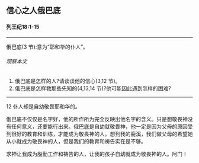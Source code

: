 ## 信心之人俄巴底

#### 列王纪18:1-15

------

俄巴底(3 节):意为“耶和华的仆人”。

###### 观察本文
1. 俄巴底是怎样的人?请谈谈他的信心(3,12 节)。2. 俄巴底是怎样救那些先知的(4,13,14 节)?他可能因此遇到怎样的困难?
------
12 仆人却是自幼敬畏耶和华的。
俄巴底不仅仅是名字好，他的所作所为完全反映出他名字的含义。只是想敬畏神没有任何意义，还要能行出来。俄巴底是自幼就敬畏神，他一定是因为父母的原因受到很好的教育和训练，才能成为敬畏神的人。想到我的鹿溪，我们做父母的希望她从小就成为敬畏神的人，但是我们的教育和祷告实在是不够。
求神让我成为殷勤工作和祷告的人，让我的孩子自幼就成为敬畏神的人。阿门！